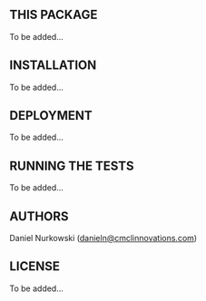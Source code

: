 THIS PACKAGE
------------------------------------------------------------------------------------------
To be added...


INSTALLATION
------------------------------------------------------------------------------------------
To be added...


DEPLOYMENT
------------------------------------------------------------------------------------------
To be added...


RUNNING THE TESTS
------------------------------------------------------------------------------------------
To be added...

AUTHORS
------------------------------------------------------------------------------------------
Daniel Nurkowski (danieln@cmclinnovations.com)


LICENSE
------------------------------------------------------------------------------------------
To be added...